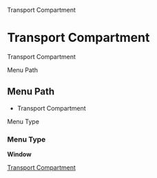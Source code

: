 
Transport Compartment
# Transport Compartment


Transport Compartment

Menu Path
## Menu Path



- Transport Compartment

Menu Type
### Menu Type

**Window**


[Transport Compartment](functional-guide/window/window-transport-compartment.md)